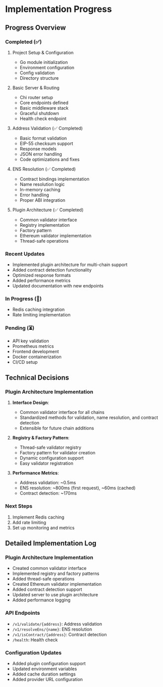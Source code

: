 # Implementation Progress

## Progress Overview

### Completed (✅)
1. Project Setup & Configuration
   - Go module initialization
   - Environment configuration
   - Config validation
   - Directory structure

2. Basic Server & Routing
   - Chi router setup
   - Core endpoints defined
   - Basic middleware stack
   - Graceful shutdown
   - Health check endpoint

3. Address Validation (✅ Completed)
   - Basic format validation
   - EIP-55 checksum support
   - Response models
   - JSON error handling
   - Code optimizations and fixes

4. ENS Resolution (✅ Completed)
   - Contract bindings implementation
   - Name resolution logic
   - In-memory caching
   - Error handling
   - Proper ABI integration

5. Plugin Architecture (✅ Completed)
   - Common validator interface
   - Registry implementation
   - Factory pattern
   - Ethereum validator implementation
   - Thread-safe operations

### Recent Updates
- Implemented plugin architecture for multi-chain support
- Added contract detection functionality
- Optimized response formats
- Added performance metrics
- Updated documentation with new endpoints

### In Progress (🚧)
- Redis caching integration
- Rate limiting implementation

### Pending (⏳)
- API key validation
- Prometheus metrics
- Frontend development
- Docker containerization
- CI/CD setup

## Technical Decisions

### Plugin Architecture Implementation
1. **Interface Design**:
   - Common validator interface for all chains
   - Standardized methods for validation, name resolution, and contract detection
   - Extensible for future chain additions

2. **Registry & Factory Pattern**:
   - Thread-safe validator registry
   - Factory pattern for validator creation
   - Dynamic configuration support
   - Easy validator registration

3. **Performance Metrics**:
   - Address validation: ~0.5ms
   - ENS resolution: ~800ms (first request), ~60ms (cached)
   - Contract detection: ~170ms

### Next Steps
1. Implement Redis caching
2. Add rate limiting
3. Set up monitoring and metrics

## Detailed Implementation Log

### Plugin Architecture Implementation
- Created common validator interface
- Implemented registry and factory patterns
- Added thread-safe operations
- Created Ethereum validator implementation
- Added contract detection support
- Updated server to use plugin architecture
- Added performance logging

### API Endpoints
- `/v1/validate/{address}`: Address validation
- `/v1/resolveEns/{name}`: ENS resolution
- `/v1/isContract/{address}`: Contract detection
- `/health`: Health check

### Configuration Updates
- Added plugin configuration support
- Updated environment variables
- Added cache duration settings
- Added provider URL configuration